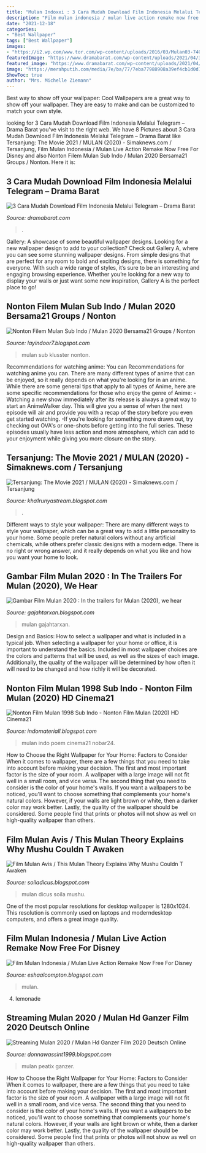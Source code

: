 ```yaml
---
title: "Mulan Indoxxi : 3 Cara Mudah Download Film Indonesia Melalui Telegram – Drama Barat"
description: "Film mulan indonesia / mulan live action remake now free for disney"
date: "2021-12-18"
categories:
- "Best Wallpaper"
tags: ["Best Wallpaper"]
images:
- "https://i2.wp.com/www.tor.com/wp-content/uploads/2016/03/Mulan03-740x444.jpg?resize=740%2C444&amp;type=vertical"
featuredImage: "https://www.dramabarat.com/wp-content/uploads/2021/04/3c99fa9708d037e61fc16b1fd7107d23_3-cara-mudah-download-film-indonesia-melalui-telegram.jpg"
featured_image: "https://www.dramabarat.com/wp-content/uploads/2021/04/3c99fa9708d037e61fc16b1fd7107d23_3-cara-mudah-download-film-indonesia-melalui-telegram.jpg"
image: "https://merahputih.com/media/7e/ba/77/7eba77988908a39ef4cb1d0d1b885917.JPG"
ShowToc: true
author: "Mrs. Michelle Ziemann"
---
```



Best way to show off your wallpaper:
Cool Wallpapers are a great way to show off your wallpaper. They are easy to make and can be customized to match your own style.

	

		
looking for 3 Cara Mudah Download Film Indonesia Melalui Telegram – Drama Barat you've visit to the right web. We have 8 Pictures about 3 Cara Mudah Download Film Indonesia Melalui Telegram – Drama Barat like Tersanjung: The Movie 2021 / MULAN (2020) - Simaknews.com / Tersanjung, Film Mulan Indonesia / Mulan Live Action Remake Now Free For Disney and also Nonton Filem Mulan Sub Indo / Mulan 2020 Bersama21 Groups / Nonton. Here it is:
		
    
## 3 Cara Mudah Download Film Indonesia Melalui Telegram – Drama Barat

<img loading=lazy src="https://www.dramabarat.com/wp-content/uploads/2021/04/3c99fa9708d037e61fc16b1fd7107d23_3-cara-mudah-download-film-indonesia-melalui-telegram.jpg" onerror="this.onerror=null;this.src='https://tse2.mm.bing.net/th?id=OIP.TX7PiqNzOBuhyOskg6kG8QAAAA&amp;pid=15.1';" alt="3 Cara Mudah Download Film Indonesia Melalui Telegram – Drama Barat">

_Source: dramabarat.com_

>. 

	

Gallery: A showcase of some beautiful wallpaper designs.
Looking for a new wallpaper design to add to your collection? Check out Gallery A, where you can see some stunning wallpaper designs. From simple designs that are perfect for any room to bold and exciting designs, there is something for everyone. With such a wide range of styles, it’s sure to be an interesting and engaging browsing experience. Whether you’re looking for a new way to display your walls or just want some new inspiration, Gallery A is the perfect place to go!





	
	
    
## Nonton Filem Mulan Sub Indo / Mulan 2020 Bersama21 Groups / Nonton

<img loading=lazy src="https://res.cloudinary.com/www-klusster-com/image/upload/c_fill,f_auto,g_auto,q_85,w_1000/v1601886926/pedaf8gmehdnpa3wzvrv" onerror="this.onerror=null;this.src='https://tse2.mm.bing.net/th?id=OIP.eZmePIMljepQIezOb8N_bwHaEK&amp;pid=15.1';" alt="Nonton Filem Mulan Sub Indo / Mulan 2020 Bersama21 Groups / Nonton">

_Source: layindoor7.blogspot.com_

>mulan sub klusster nonton. 

	

Recommendations for watching anime: You can
Recommendations for watching anime you can. There are many different types of anime that can be enjoyed, so it really depends on what you're looking for in an anime. While there are some general tips that apply to all types of Anime, here are some specific recommendations for those who enjoy the genre of Anime: 
-Watching a new show immediately after its release is always a great way to start an AnimeWalker day. This will give you a sense of when the next episode will air and provide you with a recap of the story before you even get started watching. 
-If you're looking for something more drawn out, try checking out OVA's or one-shots before getting into the full series. These episodes usually have less action and more atmosphere, which can add to your enjoyment while giving you more closure on the story.

    
## Tersanjung: The Movie 2021 / MULAN (2020) - Simaknews.com / Tersanjung

<img loading=lazy src="https://merahputih.com/media/7e/ba/77/7eba77988908a39ef4cb1d0d1b885917.JPG" onerror="this.onerror=null;this.src='https://tse1.mm.bing.net/th?id=OIP.Dx4RQoHQHnBnalMnFpReVQHaHa&amp;pid=15.1';" alt="Tersanjung: The Movie 2021 / MULAN (2020) - Simaknews.com / Tersanjung">

_Source: kha1runyastream.blogspot.com_

>. 

	

Different ways to style your wallpaper:
There are many different ways to style your wallpaper, which can be a great way to add a little personality to your home. Some people prefer natural colors without any artificial chemicals, while others prefer classic designs with a modern edge. There is no right or wrong answer, and it really depends on what you like and how you want your home to look.

    
## Gambar Film Mulan 2020 : In The Trailers For Mulan (2020), We Hear

<img loading=lazy src="https://static.wikia.nocookie.net/disneyprincess/images/3/33/Mulan_2020_poster.png/revision/latest?cb=20200329131504" onerror="this.onerror=null;this.src='https://tse3.mm.bing.net/th?id=OIP.49kUQipUQmk8HuYiQ5DsnwAAAA&amp;pid=15.1';" alt="Gambar Film Mulan 2020 : In the trailers for Mulan (2020), we hear">

_Source: gajahtarxan.blogspot.com_

>mulan gajahtarxan. 

	

Design and Basics: How to select a wallpaper and what is included in a typical job.
When selecting a wallpaper for your home or office, it is important to understand the basics. Included in most wallpaper choices are the colors and patterns that will be used, as well as the sizes of each image. Additionally, the quality of the wallpaper will be determined by how often it will need to be changed and how richly it will be decorated.

    
## Nonton Film Mulan 1998 Sub Indo - Nonton Film Mulan (2020) HD Cinema21

<img loading=lazy src="https://static0.srcdn.com/wordpress/wp-content/uploads/2020/09/Mulan-Original-Poem.jpg" onerror="this.onerror=null;this.src='https://tse1.mm.bing.net/th?id=OIP.lsC8X0x063nVcgJtbq240QHaDt&amp;pid=15.1';" alt="Nonton Film Mulan 1998 Sub Indo - Nonton Film Mulan (2020) HD Cinema21">

_Source: indomateriall.blogspot.com_

>mulan indo poem cinema21 nobar24. 

	

How to Choose the Right Wallpaper for Your Home: Factors to Consider
When it comes to wallpaper, there are a few things that you need to take into account before making your decision. The first and most important factor is the size of your room. A wallpaper with a large image will not fit well in a small room, and vice versa. 
The second thing that you need to consider is the color of your home's walls. If you want a wallpapers to be noticed, you'll want to choose something that complements your home's natural colors. However, if your walls are light brown or white, then a darker color may work better. 
Lastly, the quality of the wallpaper should be considered. Some people find that prints or photos will not show as well on high-quality wallpaper than others.

    
## Film Mulan Avis / This Mulan Theory Explains Why Mushu Couldn T Awaken

<img loading=lazy src="https://i2.wp.com/www.tor.com/wp-content/uploads/2016/03/Mulan03-740x444.jpg?resize=740%2C444&amp;type=vertical" onerror="this.onerror=null;this.src='https://tse4.mm.bing.net/th?id=OIP.wA_r_ACKLvJI4gxIWPWdfQHaEc&amp;pid=15.1';" alt="Film Mulan Avis / This Mulan Theory Explains Why Mushu Couldn T Awaken">

_Source: soiladicus.blogspot.com_

>mulan dicus soila mushu. 

	

One of the most popular resolutions for desktop wallpaper is 1280x1024. This resolution is commonly used on laptops and moderndesktop computers, and offers a great image quality.

    
## Film Mulan Indonesia / Mulan Live Action Remake Now Free For Disney

<img loading=lazy src="https://lh6.googleusercontent.com/proxy/2vYmelGAJgq5WutecqgFH_tHRrmkSI7t1I2Bmi4W3S33Ae1dEf7ivwZOu81HJrz31cMNNTwoeNsDeARdqo6G1ZxE8JXUYwk9f1-c82V0qqu1TzObK3H3OACjx0NEIy3kRjix0i_VqhLnZxfzPA=w1200-h630-p-k-no-nu" onerror="this.onerror=null;this.src='https://tse2.mm.bing.net/th?id=OIP.G2sNuXVXajBvGttE2YxNYQHaIp&amp;pid=15.1';" alt="Film Mulan Indonesia / Mulan Live Action Remake Now Free For Disney">

_Source: eshaalcompton.blogspot.com_

>mulan. 

	

4. lemonade 

    
## Streaming Mulan 2020 / Mulan Hd Ganzer Film 2020 Deutsch Online

<img loading=lazy src="https://lh5.googleusercontent.com/proxy/xgWVF2IjkZff0XdXhmZTuYqgoh_rgvdtUFRKxVYgC0ZQM1ls4CfNX44HhN8sMtr7kubuTPbWjoMPuR7ZqMTbKy8AWq_P3oBNlbfmMHiyhX3IGqVuiAL-XgfQKZvRew3oZX4jRqU1rbKaFpWNtAZVCrNu7yYEY7GNy0cO8tBjNQ698w=w1200-h630-p-k-no-nu" onerror="this.onerror=null;this.src='https://tse2.mm.bing.net/th?id=OIP.ylURkyqCr3xRi9xyvUSSFQHaDn&amp;pid=15.1';" alt="Streaming Mulan 2020 / Mulan Hd Ganzer Film 2020 Deutsch Online">

_Source: donnawassint1999.blogspot.com_

>mulan peatix ganzer. 

	

How to Choose the Right Wallpaper for Your Home: Factors to Consider
When it comes to wallpaper, there are a few things that you need to take into account before making your decision. The first and most important factor is the size of your room. A wallpaper with a large image will not fit well in a small room, and vice versa. 
The second thing that you need to consider is the color of your home's walls. If you want a wallpapers to be noticed, you'll want to choose something that complements your home's natural colors. However, if your walls are light brown or white, then a darker color may work better. 
Lastly, the quality of the wallpaper should be considered. Some people find that prints or photos will not show as well on high-quality wallpaper than others.

